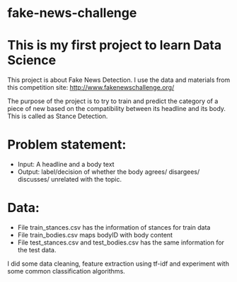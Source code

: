 # fake-news-challenge 
# This is my first project to learn Data Science 
This project is about Fake News Detection.
I use the data and materials from this competition site: http://www.fakenewschallenge.org/ 


The purpose of the project is to try to train and predict the category of a piece of new based on the compatibility between its headline  and its body. This is called as Stance Detection. 


# Problem statement:
*  Input: A headline and a body text 
*  Output: label/decision of whether the body agrees/ disargees/ discusses/ unrelated with the topic. 
# Data:
* File train_stances.csv has the information of stances for train data
* File train_bodies.csv maps bodyID with body content
* File test_stances.csv and test_bodies.csv has the same information for the test data.


I did some data cleaning, feature extraction using tf-idf and experiment with some common classification algorithms.

